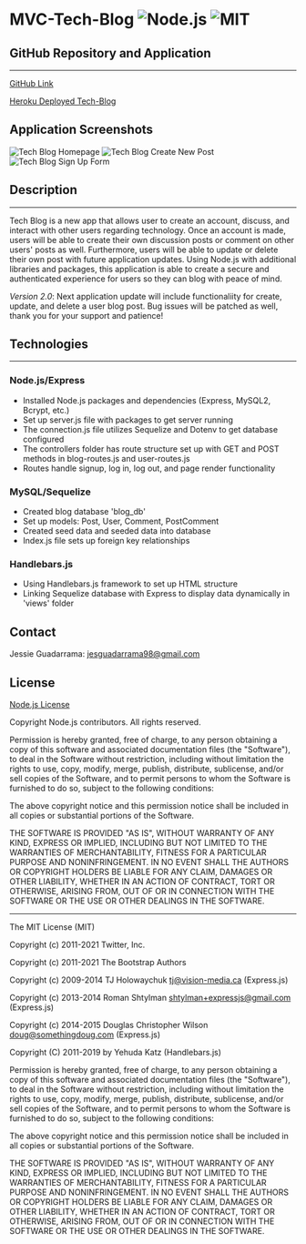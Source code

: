 # MVC-Tech-Blog ![Node.js](https://img.shields.io/badge/License-Node.js-blue.svg) ![MIT](https://img.shields.io/badge/License-MIT-red.svg)

## GitHub Repository and Application

---

[GitHub Link](https://github.com/JG-77/MVC-Tech-Blog.git)

[Heroku Deployed Tech-Blog](https://tech-blog-jess.herokuapp.com/)

## Application Screenshots

![Tech Blog Homepage](https://user-images.githubusercontent.com/76461629/122335154-af63f000-ceef-11eb-9c66-019e21c92290.png)
![Tech Blog Create New Post](https://user-images.githubusercontent.com/76461629/122335160-b25ee080-ceef-11eb-9058-e1b20fb677ef.png)
![Tech Blog Sign Up Form](https://user-images.githubusercontent.com/76461629/122335168-b4c13a80-ceef-11eb-8d9c-ac7b85bb2be2.png)

## Description

---

Tech Blog is a new app that allows user to create an account, discuss, and interact with other users regarding technology. Once an account is made, users will be able to create their own discussion posts or comment on other users' posts as well. Furthermore, users will be able to update or delete their own post with future application updates. Using Node.js with additional libraries and packages, this application is able to create a secure and authenticated experience for users so they can blog with peace of mind.

_Version 2.0_: Next application update will include functionaliity for create, update, and delete a user blog post. Bug issues will be patched as well, thank you for your support and patience!

## Technologies

---

### Node.js/Express

- Installed Node.js packages and dependencies (Express, MySQL2, Bcrypt, etc.)
- Set up server.js file with packages to get server running
- The connection.js file utilizes Sequelize and Dotenv to get database configured
- The controllers folder has route structure set up with GET and POST methods in blog-routes.js and user-routes.js
- Routes handle signup, log in, log out, and page render functionality

### MySQL/Sequelize

- Created blog database 'blog_db'
- Set up models: Post, User, Comment, PostComment
- Created seed data and seeded data into database
- Index.js file sets up foreign key relationships

### Handlebars.js

- Using Handlebars.js framework to set up HTML structure
- Linking Sequelize database with Express to display data dynamically in 'views' folder

## Contact

Jessie Guadarrama: <jesguadarrama98@gmail.com>

## License

[Node.js License](https://raw.githubusercontent.com/nodejs/node/master/LICENSE)

Copyright Node.js contributors. All rights reserved.

Permission is hereby granted, free of charge, to any person obtaining a copy
of this software and associated documentation files (the "Software"), to
deal in the Software without restriction, including without limitation the
rights to use, copy, modify, merge, publish, distribute, sublicense, and/or
sell copies of the Software, and to permit persons to whom the Software is
furnished to do so, subject to the following conditions:

The above copyright notice and this permission notice shall be included in
all copies or substantial portions of the Software.

THE SOFTWARE IS PROVIDED "AS IS", WITHOUT WARRANTY OF ANY KIND, EXPRESS OR
IMPLIED, INCLUDING BUT NOT LIMITED TO THE WARRANTIES OF MERCHANTABILITY,
FITNESS FOR A PARTICULAR PURPOSE AND NONINFRINGEMENT. IN NO EVENT SHALL THE
AUTHORS OR COPYRIGHT HOLDERS BE LIABLE FOR ANY CLAIM, DAMAGES OR OTHER
LIABILITY, WHETHER IN AN ACTION OF CONTRACT, TORT OR OTHERWISE, ARISING
FROM, OUT OF OR IN CONNECTION WITH THE SOFTWARE OR THE USE OR OTHER DEALINGS
IN THE SOFTWARE.

---

The MIT License (MIT)

Copyright (c) 2011-2021 Twitter, Inc.

Copyright (c) 2011-2021 The Bootstrap Authors

Copyright (c) 2009-2014 TJ Holowaychuk <tj@vision-media.ca> (Express.js)

Copyright (c) 2013-2014 Roman Shtylman <shtylman+expressjs@gmail.com> (Express.js)

Copyright (c) 2014-2015 Douglas Christopher Wilson <doug@somethingdoug.com> (Express.js)

Copyright (C) 2011-2019 by Yehuda Katz (Handlebars.js)

Permission is hereby granted, free of charge, to any person obtaining a copy
of this software and associated documentation files (the "Software"), to deal
in the Software without restriction, including without limitation the rights
to use, copy, modify, merge, publish, distribute, sublicense, and/or sell
copies of the Software, and to permit persons to whom the Software is
furnished to do so, subject to the following conditions:

The above copyright notice and this permission notice shall be included in
all copies or substantial portions of the Software.

THE SOFTWARE IS PROVIDED "AS IS", WITHOUT WARRANTY OF ANY KIND, EXPRESS OR
IMPLIED, INCLUDING BUT NOT LIMITED TO THE WARRANTIES OF MERCHANTABILITY,
FITNESS FOR A PARTICULAR PURPOSE AND NONINFRINGEMENT. IN NO EVENT SHALL THE
AUTHORS OR COPYRIGHT HOLDERS BE LIABLE FOR ANY CLAIM, DAMAGES OR OTHER
LIABILITY, WHETHER IN AN ACTION OF CONTRACT, TORT OR OTHERWISE, ARISING FROM,
OUT OF OR IN CONNECTION WITH THE SOFTWARE OR THE USE OR OTHER DEALINGS IN
THE SOFTWARE.
